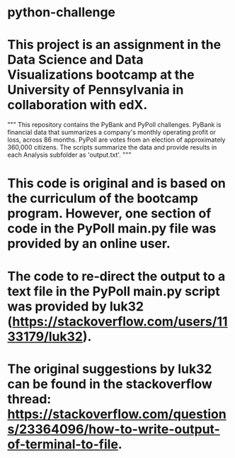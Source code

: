 # python-challenge

# This project is an assignment in the Data Science and Data Visualizations bootcamp at the University of Pennsylvania in collaboration with edX.

""" This repository contains the PyBank and PyPoll challenges. PyBank is financial data that summarizes a company's monthly operating profit or loss, across 86 months.
PyPoll are votes from an election of approximately 360,000 citizens. The scripts summarize the data and provide results in each Analysis subfolder as 'output.txt'. """

# This code is original and is based on the curriculum of the bootcamp program. However, one section of code in the PyPoll main.py file was provided by an online user.

# The code to re-direct the output to a text file in the PyPoll main.py script was provided by luk32 (https://stackoverflow.com/users/1133179/luk32).
# The original suggestions by luk32 can be found in the stackoverflow thread: https://stackoverflow.com/questions/23364096/how-to-write-output-of-terminal-to-file. 
